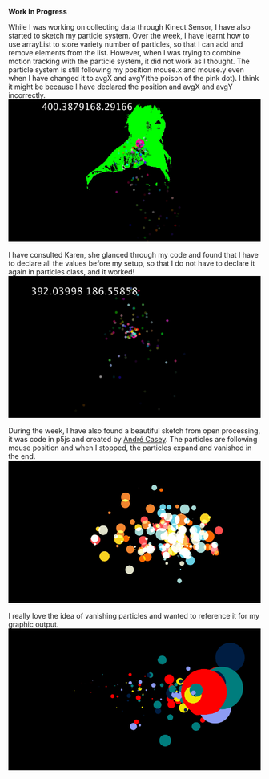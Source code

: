 **Work In Progress**

While I was working on collecting data through Kinect Sensor, I have also started to sketch my particle system. Over the week, I have learnt how to use arrayList to store variety number of particles, so that I can add and remove elements from the list. However, when I was trying to combine motion tracking with the particle system, it did not work as I thought. The particle system is still following my position mouse.x and mouse.y even when I have changed it to avgX and avgY(the poison of the pink dot). I think it might be because I have declared the position and avgX and avgY incorrectly. 
<img src="images/wip.gif">

I have consulted Karen, she glanced through my code and found that I have to declare all the values before my setup, so that I do not have to declare it again in particles class, and it worked! 
<img src="images/wip1.gif">

During the week, I have also found a beautiful sketch from open processing, it was code in p5js and created by [André Casey](https://www.openprocessing.org/sketch/446535). The particles are following mouse position and when I stopped, the particles expand and vanished in the end. 
<img src="images/wandering.gif">

I really love the idea of vanishing particles and wanted to reference it for my graphic output. 
<img src="images/p.gif">
